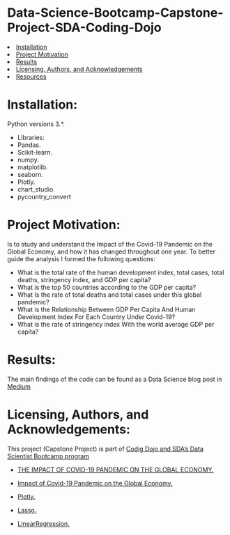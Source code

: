 # Data-Science-Bootcamp-Capstone-Project-SDA-Coding-Dojo
<li><a href="#Installation">Installation</a></li>
<li><a href="#Project Motivation">Project Motivation</a></li>
<li><a href="#Results">Results</a></li>
<li><a href="#Licensing, Authors, and Acknowledgements">Licensing, Authors, and Acknowledgements</a></li>
<li><a href="#Resources">Resources</a></li>


<a id='Installation'></a>
# Installation:
Python versions 3.*.
- Libraries:
- Pandas.
- Scikit-learn.
- numpy.
- matplotlib.
- seaborn.
- Plotly.
- chart_studio.
- pycountry_convert
<a id='Project Motivation'></a>
# Project Motivation:
Is to study and understand the Impact of the Covid-19 Pandemic on the Global Economy, and how it has changed throughout one year. To better guide the analysis I formed the following questions:

- What is the total rate of the human development index, total cases, total deaths, stringency index, and GDP per capita?
- What is the top 50 countries according to the GDP per capita?
- What Is the rate of total deaths and total cases under this global pandemic?
- What is the Relationship Between GDP Per Capita And Human Development Index For Each Country Under Covid-19?
- What is the rate of stringency index With the world average GDP per capita?

<a id='Results'></a>
# Results:
The main findings of the code can be found as a Data Science blog post in [Medium]()

<a id='Licensing, Authors, and Acknowledgements'></a>
# Licensing, Authors, and Acknowledgements:
This project (Capstone Project) is part of [Codig Dojo and SDA’s Data Scientist Bootcamp program](https://www.codingdojo.com/)


<a id='Resources'></a>
- [THE IMPACT OF COVID-19 PANDEMIC ON THE GLOBAL ECONOMY.](http://www.conscientiabeam.com/pdf-files/eco/29/EFL20218(1)32-43.pdf)

- [Impact of Covid-19 Pandemic on the Global Economy.](https://www.kaggle.com/shashwatwork/impact-of-covid19-pandemic-on-the-global-economy/)

- [Plotly.](https://chart-studio.plotly.com/)
- [Lasso.](https://medium.com/all-about-ml/search?q=Lasso)
- [LinearRegression.](https://medium.com/all-about-ml/linear-regression-d41a6a5dcab6)



